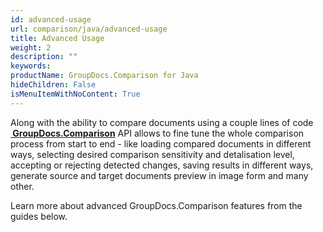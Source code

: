 ```yaml
---
id: advanced-usage
url: comparison/java/advanced-usage
title: Advanced Usage
weight: 2
description: ""
keywords:
productName: GroupDocs.Comparison for Java
hideChildren: False
isMenuItemWithNoContent: True
---
```


Along with the ability to compare documents using a couple lines of code **[ GroupDocs.Comparison](https://products.groupdocs.com/comparison/java)** API allows to fine tune the whole comparison process from start to end - like loading compared documents in different ways, selecting desired comparison sensitivity and detalisation level, accepting or rejecting detected changes, saving results in different ways, generate source and target documents preview in image form and many other.

Learn more about advanced GroupDocs.Comparison features from the guides below.
